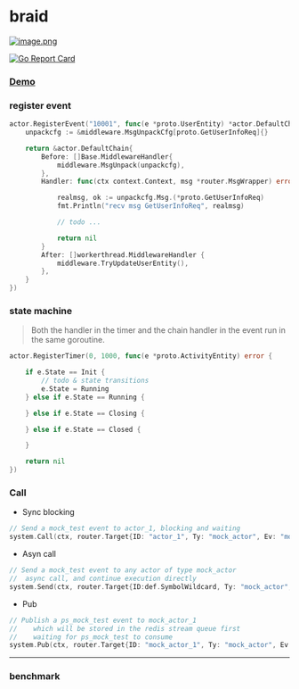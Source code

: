 # braid
> 

[![image.png](https://i.postimg.cc/1ztqkfhZ/image.png)](https://postimg.cc/K16jLc89)

[![Go Report Card](https://goreportcard.com/badge/github.com/pojol/braid?style=flat-square)](https://goreportcard.com/report/github.com/pojol/braid)


### [Demo](https://github.com/pojol/braid-demo)

### register event
```go
actor.RegisterEvent("10001", func(e *proto.UserEntity) *actor.DefaultChain {
    unpackcfg := &middleware.MsgUnpackCfg[proto.GetUserInfoReq]{}

    return &actor.DefaultChain{
        Before: []Base.MiddlewareHandler{
            middleware.MsgUnpack(unpackcfg),
        },
        Handler: func(ctx context.Context, msg *router.MsgWrapper) error {

            realmsg, ok := unpackcfg.Msg.(*proto.GetUserInfoReq)
            fmt.Println("recv msg GetUserInfoReq", realmsg)

            // todo ...

            return nil
        }
        After: []workerthread.MiddlewareHandler {
            middleware.TryUpdateUserEntity(),
        },
    }
})
```

### state machine
> Both the handler in the timer and the chain handler in the event run in the same goroutine.
```go
actor.RegisterTimer(0, 1000, func(e *proto.ActivityEntity) error {

    if e.State == Init {
        // todo & state transitions
        e.State = Running
    } else if e.State == Running {

    } else if e.State == Closing {

    } else if e.State == Closed {

    }

    return nil
})

```

### Call
* Sync blocking
```go
// Send a mock_test event to actor_1, blocking and waiting
system.Call(ctx, router.Target{ID: "actor_1", Ty: "mock_actor", Ev: "mock_test"}, nil)
```

* Asyn call
```go
// Send a mock_test event to any actor of type mock_actor
//  async call, and continue execution directly
system.Send(ctx, router.Target{ID:def.SymbolWildcard, Ty: "mock_actor",Ev: "mock_test"}, nil)
```

* Pub
```go
// Publish a ps_mock_test event to mock_actor_1
//    which will be stored in the redis stream queue first
//    waiting for ps_mock_test to consume
system.Pub(ctx, router.Target{ID: "mock_actor_1", Ty: "mock_actor", Ev: "ps_mock_test"}, nil)
```

---

### benchmark